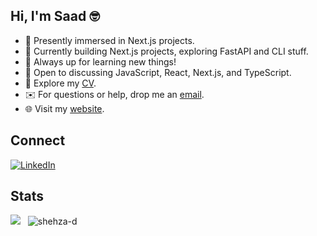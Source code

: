 ## Hi, I'm Saad 🤓

- 🔭 Presently immersed in Next.js projects.
- 🧠 Currently building Next.js projects, exploring FastAPI and CLI stuff.
- 🌱 Always up for learning new things!
- 💬 Open to discussing JavaScript, React, Next.js, and TypeScript.
- 💼 Explore my [CV](https://www.canva.com/design/DAFb3337tIA/nh3rOWE5EiM7U2QB5yQK5A/edit).
- ✉️  For questions or help, drop me an [email](mailto:saadfarhan347@gmail.com).
- 🌐 Visit my [website](https://saadfarhan.vercel.app).

## Connect

[![LinkedIn](https://img.shields.io/badge/LinkedIn-0077B5?style=for-the-badge&logo=linkedin&logoColor=white)](https://www.linkedin.com/in/saad-farhan/)

## Stats

<a href="https://wakatime.com/@saadfrhan"><img src="https://wakatime.com/badge/user/018d5b57-62cc-47fb-b023-59d82cd17340.svg?style=for-the-badge" /></a>
&nbsp; <img src="https://komarev.com/ghpvc/?username=saadfrhan&label=Profile%20views&color=11eb11&style=for-the-badge"
		alt="shehza-d" />
